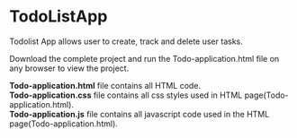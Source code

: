 # TodoListApp
Todolist App allows user to create, track and delete user tasks.

Download the complete project and run the Todo-application.html file on any browser to view the project.

**Todo-application.html** file contains all HTML code. <br />
**Todo-application.css** file contains all css styles used in HTML page(Todo-application.html). <br />
**Todo-application.js** file contains all javascript code used in the HTML page(Todo-application.html).
